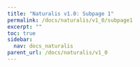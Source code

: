 ```yaml
---
title: "Naturalis v1.0: Subpage 1"
permalink: /docs/naturalis/v1_0/subpage1
excerpt: ""
toc: true
sidebar:
  nav: docs_naturalis
parent_url: /docs/naturalis/v1_0
---
```

